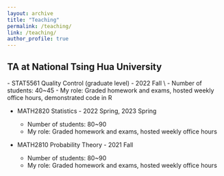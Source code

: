 ```yaml
---
layout: archive
title: "Teaching"
permalink: /teaching/
link: /teaching/
author_profile: true
---
```


<!-- I haven't really taught a class yet. Below are some **TA** experiences.     -->

<h2> TA at National Tsing Hua University</h2>
<!-- <h3>Teaching Assistant</h3> -->
<!-- --- -->
- STAT5561 Quality Control (graduate level) - 2022 Fall \
    - Number of students: 40~45 
    - My role: Graded homework and exams, hosted weekly office hours, demonstrated code in R

- MATH2820 Statistics - 2022 Spring, 2023 Spring
    - Number of students: 80~90 
    - My role: Graded homework and exams, hosted weekly office hours

- MATH2810 Probability Theory - 2021 Fall
    - Number of students: 80~90 
    - My role: Graded homework and exams, hosted weekly office hours

